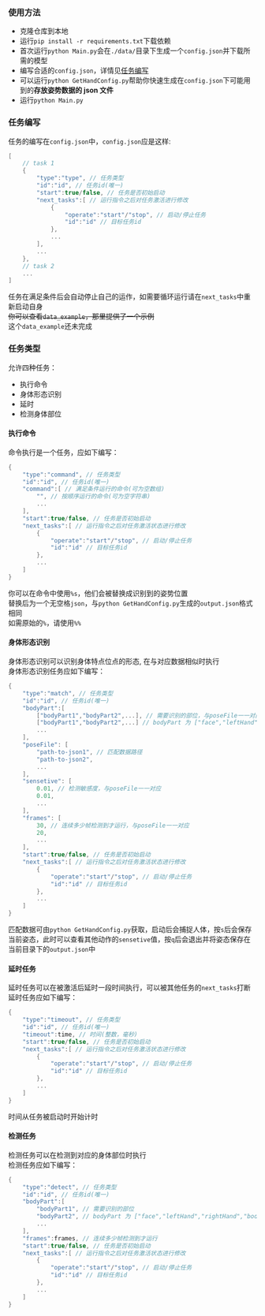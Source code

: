 ### 使用方法

- 克隆仓库到本地
- 运行`pip install -r requirements.txt`下载依赖
- 首次运行`python Main.py`会在`./data/`目录下生成一个`config.json`并下载所需的模型
- 编写合适的`config.json`，详情见[任务编写](#任务编写)
- 可以运行`python GetHandConfig.py`帮助你快速生成在`config.json`下可能用到的**存放姿势数据的 json 文件**
- 运行`python Main.py`

### 任务编写

任务的编写在`config.json`中，`config.json`应是这样:

```c++
[
    // task 1
    {
        "type":"type", // 任务类型
        "id":"id", // 任务id(唯一)
        "start":true/false, // 任务是否初始启动
        "next_tasks":[ // 运行指令之后对任务激活进行修改
            {
                "operate":"start"/"stop", // 启动/停止任务
                "id":"id" // 目标任务id
            },
            ...
        ],
        ...
    },
    // task 2
    ...
]
```

任务在满足条件后会自动停止自己的运作，如需要循环运行请在`next_tasks`中重新启动自身  
~~你可以查看`data_example`，那里提供了一个示例~~  
这个`data_example`还未完成

### 任务类型

允许四种任务：

- 执行命令
- 身体形态识别
- 延时
- 检测身体部位

#### 执行命令

命令执行是一个任务，应如下编写：

```c++
{
    "type":"command", // 任务类型
    "id":"id", // 任务id(唯一)
    "command":[ // 满足条件运行的命令(可为空数组)
        "", // 按顺序运行的命令(可为空字符串)
        ...
    ],
    "start":true/false, // 任务是否初始启动
    "next_tasks":[ // 运行指令之后对任务激活状态进行修改
        {
            "operate":"start"/"stop", // 启动/停止任务
            "id":"id" // 目标任务id
        },
        ...
    ]
}
```

你可以在命令中使用`%s`，他们会被替换成识别到的姿势位置  
替换后为一个无空格`json`，与`python GetHandConfig.py`生成的`output.json`格式相同  
如需原始的`%`，请使用`%%`

#### 身体形态识别

身体形态识别可以识别身体特点位点的形态, 在与对应数据相似时执行  
身体形态识别任务应如下编写：

```c++
{
    "type":"match", // 任务类型
    "id":"id", // 任务id(唯一)
    "bodyPart":[
        ["bodyPart1","bodyPart2",...], // 需要识别的部位，与poseFile一一对应
        ["bodyPart1","bodyPart2",...] // bodyPart 为 ["face","leftHand","rightHand","body"] 其一
        ...
    ],
    "poseFile": [
        "path-to-json1", // 匹配数据路径
        "path-to-json2",
        ...
    ],
    "sensetive": [
        0.01, // 检测敏感度，与poseFile一一对应
        0.01,
        ...
    ],
    "frames": [
        30, // 连续多少帧检测到才运行，与poseFile一一对应
        20,
        ...
    ],
    "start":true/false, // 任务是否初始启动
    "next_tasks":[ // 运行指令之后对任务激活状态进行修改
        {
            "operate":"start"/"stop", // 启动/停止任务
            "id":"id" // 目标任务id
        },
        ...
    ]
}
```

匹配数据可由`python GetHandConfig.py`获取，启动后会捕捉人体，按`s`后会保存当前姿态，此时可以查看其他动作的`sensetive`值，按`q`后会退出并将姿态保存在当前目录下的`output.json`中

#### 延时任务

延时任务可以在被激活后延时一段时间执行，可以被其他任务的`next_tasks`打断  
延时任务应如下编写：

```c++
{
    "type":"timeout", // 任务类型
    "id":"id", // 任务id(唯一)
    "timeout":time, // 时间(整数，毫秒)
    "start":true/false, // 任务是否初始启动
    "next_tasks":[ // 运行指令之后对任务激活状态进行修改
        {
            "operate":"start"/"stop", // 启动/停止任务
            "id":"id" // 目标任务id
        },
        ...
    ]
}
```

时间从任务被启动时开始计时

#### 检测任务

检测任务可以在检测到对应的身体部位时执行  
检测任务应如下编写：

```c++
{
    "type":"detect", // 任务类型
    "id":"id", // 任务id(唯一)
    "bodyPart":[
        "bodyPart1", // 需要识别的部位
        "bodyPart2", // bodyPart 为 ["face","leftHand","rightHand","body"] 其一
        ...
    ],
    "frames":frames, // 连续多少帧检测到才运行
    "start":true/false, // 任务是否初始启动
    "next_tasks":[ // 运行指令之后对任务激活状态进行修改
        {
            "operate":"start"/"stop", // 启动/停止任务
            "id":"id" // 目标任务id
        },
        ...
    ]
}
```
